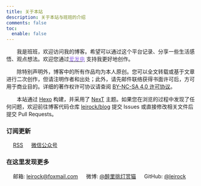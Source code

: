 ```yaml
---
title: 关于本站
description: 关于本站与班班的介绍
comments: false
toc:
  enable: false
---
```



　　我是班班，欢迎访问我的博客。希望可以通过这个平台记录、分享一些生活感悟、观点想法。欢迎您通过[<font color=#946ce6><i class="fas fa-fw fa-bolt"></i>爱发电</font>](https://afdian.net/@leirock) 支持我更好地创作。

　　除特别声明外，博客中的所有作品均为本人原创。您可以全文转载或基于文章进行二次创作，但请注明作者和出处；此外，请先邮件联络获得书面许可后，方可用于商业目的。详细的著作权许可协议请查阅 [<i class="fab fa-fw fa-creative-commons"></i>BY-NC-SA 4.0 许可协议](https://creativecommons.org/licenses/by-nc-sa/4.0/deed.zh)。

　　本站通过 [Hexo](https://hexo.io) 构建，并采用了 [NexT](https://theme-next.js.org) 主题。如果您在浏览的过程中发现了任何问题，欢迎前往博客代码仓库 [<i class="fab fa-fw fa-github"></i>leirock/blog](https://github.com/leirock/blog) 提交 Issues 或直接修改相关文件后提交 Pull Requests。

### 订阅更新

　<i class="fas fa-fw fa-rss"></i> [RSS](/atom.xml)
　<i class="fab fa-fw fa-weixin"></i> <a class="fancybox fancybox.image" href="https://website-1256060851.cos.ap-hongkong.myqcloud.com/qrcode/wechat-channel.png" itemscope="" itemtype="http://schema.org/ImageObject" itemprop="url" data-fancybox="default" rel="default" title="微信公众号：班班碎碎念" data-caption="微信公众号：班班碎碎念">微信公众号</a>


### 在这里发现更多

　<i class="fas fa-fw fa-envelope"></i> 邮箱: leirock@foxmail.com
　<i class="fab fa-fw fa-weibo"></i> 微博: [@醉里挑灯赏猫](https://weibo.com/leirock)
　<i class="fab fa-fw fa-github"></i> GitHub: [@leirock](https://github.com/leirock)
